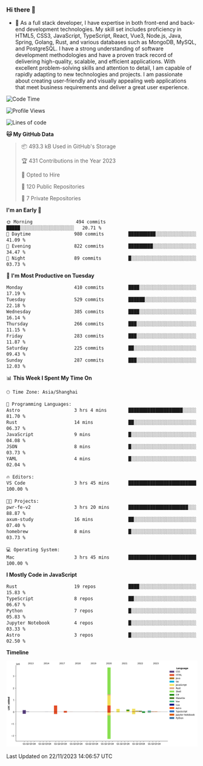 ### Hi there 👋

- 🌱 As a full stack developer, I have expertise in both front-end and back-end development technologies. My skill set includes proficiency in HTML5, CSS3, JavaScript, TypeScript, React, Vue3, Node.js, Java, Spring, Golang, Rust, and various databases such as MongoDB, MySQL, and PostgreSQL. I have a strong understanding of software development methodologies and have a proven track record of delivering high-quality, scalable, and efficient applications. With excellent problem-solving skills and attention to detail, I am capable of rapidly adapting to new technologies and projects. I am passionate about creating user-friendly and visually appealing web applications that meet business requirements and deliver a great user experience.

<!--START_SECTION:waka-->
![Code Time](http://img.shields.io/badge/Code%20Time-1%2C164%20hrs%2036%20mins-blue)

![Profile Views](http://img.shields.io/badge/Profile%20Views-5-blue)

![Lines of code](https://img.shields.io/badge/From%20Hello%20World%20I%27ve%20Written-5.6%20million%20lines%20of%20code-blue)

**🐱 My GitHub Data** 

> 📦 493.3 kB Used in GitHub's Storage 
 > 
> 🏆 431 Contributions in the Year 2023
 > 
> 💼 Opted to Hire
 > 
> 📜 120 Public Repositories 
 > 
> 🔑 7 Private Repositories 
 > 
**I'm an Early 🐤** 

```text
🌞 Morning                494 commits         █████░░░░░░░░░░░░░░░░░░░░   20.71 % 
🌆 Daytime                980 commits         ██████████░░░░░░░░░░░░░░░   41.09 % 
🌃 Evening                822 commits         █████████░░░░░░░░░░░░░░░░   34.47 % 
🌙 Night                  89 commits          █░░░░░░░░░░░░░░░░░░░░░░░░   03.73 % 
```
📅 **I'm Most Productive on Tuesday** 

```text
Monday                   410 commits         ████░░░░░░░░░░░░░░░░░░░░░   17.19 % 
Tuesday                  529 commits         ██████░░░░░░░░░░░░░░░░░░░   22.18 % 
Wednesday                385 commits         ████░░░░░░░░░░░░░░░░░░░░░   16.14 % 
Thursday                 266 commits         ███░░░░░░░░░░░░░░░░░░░░░░   11.15 % 
Friday                   283 commits         ███░░░░░░░░░░░░░░░░░░░░░░   11.87 % 
Saturday                 225 commits         ██░░░░░░░░░░░░░░░░░░░░░░░   09.43 % 
Sunday                   287 commits         ███░░░░░░░░░░░░░░░░░░░░░░   12.03 % 
```


📊 **This Week I Spent My Time On** 

```text
🕑︎ Time Zone: Asia/Shanghai

💬 Programming Languages: 
Astro                    3 hrs 4 mins        ████████████████████░░░░░   81.70 % 
Rust                     14 mins             ██░░░░░░░░░░░░░░░░░░░░░░░   06.37 % 
JavaScript               9 mins              █░░░░░░░░░░░░░░░░░░░░░░░░   04.08 % 
JSON                     8 mins              █░░░░░░░░░░░░░░░░░░░░░░░░   03.73 % 
YAML                     4 mins              █░░░░░░░░░░░░░░░░░░░░░░░░   02.04 % 

🔥 Editors: 
VS Code                  3 hrs 45 mins       █████████████████████████   100.00 % 

🐱‍💻 Projects: 
pwr-fe-v2                3 hrs 20 mins       ██████████████████████░░░   88.87 % 
axum-study               16 mins             ██░░░░░░░░░░░░░░░░░░░░░░░   07.40 % 
homebrew                 8 mins              █░░░░░░░░░░░░░░░░░░░░░░░░   03.73 % 

💻 Operating System: 
Mac                      3 hrs 45 mins       █████████████████████████   100.00 % 
```

**I Mostly Code in JavaScript** 

```text
Rust                     19 repos            ████░░░░░░░░░░░░░░░░░░░░░   15.83 % 
TypeScript               8 repos             ██░░░░░░░░░░░░░░░░░░░░░░░   06.67 % 
Python                   7 repos             █░░░░░░░░░░░░░░░░░░░░░░░░   05.83 % 
Jupyter Notebook         4 repos             █░░░░░░░░░░░░░░░░░░░░░░░░   03.33 % 
Astro                    3 repos             █░░░░░░░░░░░░░░░░░░░░░░░░   02.50 % 
```



**Timeline**

![Lines of Code chart](https://raw.githubusercontent.com/elton/elton/main/assets/bar_graph.png)


 Last Updated on 22/11/2023 14:06:57 UTC
<!--END_SECTION:waka-->

<!--
**elton/elton** is a ✨ _special_ ✨ repository because its `README.md` (this file) appears on your GitHub profile.

Here are some ideas to get you started:

- 🔭 I’m currently working on ...
- 🌱 I’m currently learning ...
- 👯 I’m looking to collaborate on ...
- 🤔 I’m looking for help with ...
- 💬 Ask me about ...
- 📫 How to reach me: ...
- 😄 Pronouns: ...
- ⚡ Fun fact: ...
-->
